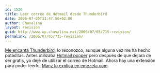 ```yaml
---
id: 1526
title: Leer correo de Hotmail desde Thunderbird
date: 2006-07-05T11:47:56+02:00
author: Chavalina
layout: revision
guid: http://www.wp.chavalina.net/2006/07/05/715-revision/
permalink: /2006/07/05/715-revision/
---
```

<a href="http://chavalina.net/archivos.php?patron=thunderbird" target="_blank">Me encanta Thunderbird</a>, lo reconozco, aunque alguna vez me ha hecho putaditas. Antes utilizaba <a href="http://www.boolean.ca/hotpop/" target="_blank">Hotmail popper</a> pero después de que dejara de ser gratis, yo dejé de utilizar el correo de Hotmail. Ahora hay una extensión para poder leerlo, <a href="http://www.emezeta.com/articulos/hotmail-desde-mozilla-thunderbird" target="_blank">Manz lo explica en emezeta.com</a>.